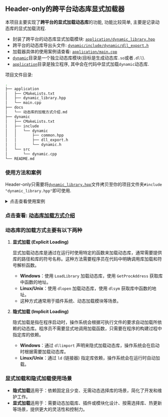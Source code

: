 ## Header-only的跨平台动态库显式加载器

本项目主要实现了**跨平台的显式加载动态库**的功能, 功能比较简单, 主要是记录动态库的显式加载流程.

- 封装了跨平台的动态库显式加载模块: [`application/dynamic_library.hpp`](./application/dynamic_library.hpp)
- 跨平台的动态库导出头文件: [`dynamic/include/dynamic/dll_export.h`](./dynamic/include/dynamic/dll_export.h)
- 加载器具体的使用案例请查看:  [`application/main.cpp`](./application/main.cpp)
- [`dynamic`](dynamic/)目录是一个独立动态库模块(目标是生成动态库`.so`或者`.dll`).
- [`application`](application/)目录是独立程序, 其中会在代码中显式加载`dynamic`动态库.

项目文件目录:

```sh
.
├── application
│   ├── CMakeLists.txt
│   ├── dynamic_library.hpp
│   └── main.cpp
├── docs
│   └── 动态库的加载方式介绍.md
├── dynamic
│   ├── CMakeLists.txt
│   ├── include
│   │   └── dynamic
│   │       ├── common.hpp
│   │       ├── dll_export.h
│   │       └── dynamic.h
│   └── src
│       └── dynamic.cpp
└── README.md
```

### 使用方法和案例

Header-only只需要将[`dynamic_library.hpp`](./application/dynamic_library.hpp)文件拷贝至你的项目文件夹`#include "dynamic_library.hpp"`即可使用.

<details>
  <summary>点击查看使用案例</summary>

```cpp
#include <iostream>

#include "dynamic_library.hpp"

/*
 * 为了在没有头文件的情况下调用 libdynamic.so 中的内容，你需要使用 动态链接库的运行时加载机制，
 * 即通过 dlopen、dlsym 等函数（在 POSIX 系统上）或等效的方法（在 Windows 上，如 LoadLibrary 和 GetProcAddress）。
 */

/// =========== 定义动态库中函数指针类型 start ===========
using sayHello_func = void (*)();
using intAdd_func = int (*)(int, int);
using floatAdd_func = float (*)(float, float);
using doubleAdd_func = double (*)(double, double);
// 动态库中的struct
struct point_t
{
  double x;
  double y;
  double z;
};

using getPoint_func = point_t (*)();
using printPoint_func = void (*)(point_t);
/// =========== 定义动态库中函数指针类型 end ===========

void func();
void testNotExistSymbol(const dll::DynamicLibrary &lib);
int main()
{
  std::cout << "====================================================" << std::endl;
  func();
  std::cout << "====================================================" << std::endl;
  return 0;
}

/// @brief 使用封装的动态库加载流程
void func()
{
  try
  {
    const std::string libPath =
#if defined(_WIN32) || defined(_WIN64)
      "dynamic.dll";
#else
      "./bin/libdynamic.so";
#endif

    // 加载动态库
    using dll::DynamicLibrary;
    DynamicLibrary lib0(libPath);
    DynamicLibrary lib1(libPath);
    // DynamicLibrary lib = lib0; 错误: 禁止拷贝构造
    // lib0 = lib1;               错误: 禁止拷贝赋值

    lib0 = std::move(lib1);               // 支持移动赋值
    DynamicLibrary lib(std::move(lib0));  // 支持移动构造

    // 加载函数符号
    auto sayHello   = lib.loadSymbol<sayHello_func>("sayHello");
    auto intAdd     = lib.loadSymbol<intAdd_func>("intAdd");
    auto floatAdd   = lib.loadSymbol<floatAdd_func>("floatAdd");
    auto doubleAdd  = lib.loadSymbol<doubleAdd_func>("doubleAdd");
    auto getPoint   = lib.loadSymbol<getPoint_func>("getPoint");
    auto printPoint = lib.loadSymbol<printPoint_func>("printPoint");

    // 调用函数
    sayHello();

    int a = 5, b = 3;
    std::cout << "intAdd(" << a << ", " << b << ") = " << intAdd(a, b) << std::endl;

    float fa = 1.5f, fb = 2.3f;
    std::cout << "floatAdd(" << fa << ", " << fb << ") = " << floatAdd(fa, fb) << std::endl;

    double da = 3.14159, db = 2.71828;
    std::cout << "doubleAdd(" << da << ", " << db << ") = " << doubleAdd(da, db) << std::endl;

    point_t p = getPoint();
    std::cout << "getPoint() = {x: " << p.x << ", y: " << p.y << ", z: " << p.z << "}" << std::endl;

    std::cout << "printPoint() output: ";
    printPoint(p);
    std::cout << std::endl;

    testNotExistSymbol(lib);
  }
  catch (const std::exception &ex)
  {
    std::cerr << "Error: " << ex.what() << std::endl;
    return;
  }
}

/// @brief 测试符号信息不存在的情况
void testNotExistSymbol(const dll::DynamicLibrary &lib)
{
  std::cout << "---------testNotExistSymbol----------" << std::endl;
  // 测试不存在的函数符号加载
  auto unknownFunc = lib.tryLoadSymbol<printPoint_func>("notExistFunc");  // 加载失败不抛异常,返回nullptr
  if (unknownFunc == nullptr)
  {
    std::cout << "lib.tryLoadSymbol<printPoint_func>(\"notExistFunc\"); load failed, return nullptr." << std::endl;
  }
  try
  {
    auto unknownFunc2 = lib.loadSymbol<printPoint_func>("notExistFunc");  // 加载失败抛出异常
  }
  catch (const std::exception &e)
  {
    std::cerr << e.what() << '\n';
  }
  std::cout << "---------testNotExistSymbol----------" << std::endl;
}
```

</details>

### 点击查看: [动态库加载方式介绍](./docs/动态库的加载方式介绍.md)

### 动态库的加载方式主要有以下两种

1. **显式加载 (Explicit Loading)**

   显式加载动态库是通过在运行时使用特定的函数来加载动态库，通常需要提供库的路径和库的符号名称。这种方法需要程序员在代码中明确调用库加载和符号解析函数。

   - **Windows**：使用 `LoadLibrary` 加载动态库，使用 `GetProcAddress` 获取库中函数的地址。
   - **Linux/Unix**：使用 `dlopen` 加载动态库，使用 `dlsym` 获取库中函数的地址。
   - 这种方式通常用于插件系统、动态加载模块等场景。

2. **隐式加载 (Implicit Loading)**

   隐式加载是指在程序启动时，操作系统会根据可执行文件的要求自动加载所依赖的动态库。程序员不需要显式地调用加载函数，只需要在程序的构建过程中指定库的依赖。

   - **Windows**：通过 `dllimport` 声明来隐式加载动态库，操作系统会在启动时根据需要加载动态库。
   - **Linux/Unix**：通过 `ld` (链接器) 指定库依赖，操作系统会在运行时自动加载。

### 显式加载和隐式加载使用场景

- **隐式加载**适用于：依赖固定且少变、无需动态选择库的场景，简化了开发和维护工作。
- **显式加载**适用于：需要动态加载库、插件或模块化设计、按需选择库、热更新等场景，提供更大的灵活性和控制力。



